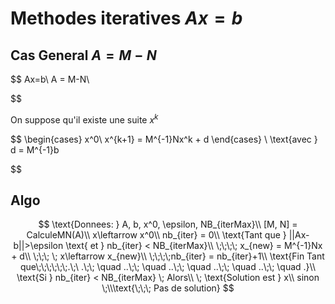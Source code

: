 # Methodes iteratives $Ax=b$


## Cas General $A = M-N$

$$
Ax=b\\
A = M-N\\


$$

On suppose qu'il existe une suite $x^k$

$$
\begin{cases}
x^0\\
x^{k+1} = M^{-1}Nx^k + d
\end{cases}
\\
\text{avec } d = M^{-1}b


$$

## Algo

$$
\text{Donnees: } A, b, x^0, \epsilon, NB_{iterMax}\\
[M, N] = CalculeMN(A)\\
x\leftarrow x^0\\
nb_{iter} = 0\\
\text{Tant que } ||Ax-b||>\epsilon \text{ et } nb_{iter} < NB_{iterMax}\\
\;\;\;\; x_{new} = M^{-1}Nx + d\\
\;\;\; \; x\leftarrow x_{new}\\
\;\;\;\;nb_{iter} = nb_{iter}+1\\
\text{Fin Tant que\;\;\;\;\;\;.\;\     .\;\; \quad ..\;\; \quad ..\;\; \quad ..\;\; \quad ..\;\; \quad .}\\
\text{Si } nb_{iter} < NB_{iterMax} \; Alors\\
\; \text{Solution est } x\\
sinon \;\\\text{\;\;\; Pas de solution}
$$
